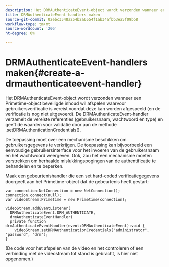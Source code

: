 ```yaml
---
description: Het DRMAuthenticateEvent-object wordt verzonden wanneer een Primetime-object beveiligde inhoud wil afspelen waarvoor gebruikersverificatie is vereist voordat deze kan worden afgespeeld (en de verificatie is nog niet uitgevoerd). De DRMAuthenticateEvent-handler verzamelt de vereiste referenties (gebruikersnaam, wachtwoord en type) en geeft de waarden voor validatie door aan de methode .setDRMAuthenticationCredentials().
title: DRMAuthenticateEvent-handlers maken
source-git-commit: 02ebc3548a254b2a6554f1ab34afbb3ea5f09bb8
workflow-type: tm+mt
source-wordcount: '206'
ht-degree: 0%

---
```


# DRMAuthenticateEvent-handlers maken{#create-a-drmauthenticateevent-handler}

Het DRMAuthenticateEvent-object wordt verzonden wanneer een Primetime-object beveiligde inhoud wil afspelen waarvoor gebruikersverificatie is vereist voordat deze kan worden afgespeeld (en de verificatie is nog niet uitgevoerd). De DRMAuthenticateEvent-handler verzamelt de vereiste referenties (gebruikersnaam, wachtwoord en type) en geeft de waarden voor validatie door aan de methode .setDRMAuthenticationCredentials().

De toepassing moet over een mechanisme beschikken om gebruikersgegevens te verkrijgen. De toepassing kan bijvoorbeeld een eenvoudige gebruikersinterface voor het invoeren van de gebruikersnaam en het wachtwoord weergeven. Ook, zou het een mechanisme moeten verstrekken om herhaalde mislukkingspogingen van de authentificatie te behandelen en te beperken.

Maak een gebeurtenishandler die een set hard-coded verificatiegegevens doorgeeft aan het Primetime-object dat de gebeurtenis heeft gestart:

```
var connection:NetConnection = new NetConnection();  
connection.connect(null);  
var videoStream:Primetime = new Primetime(connection);  
 
videoStream.addEventListener( 
  DRMAuthenticateEvent.DRM_AUTHENTICATE,  
  drmAuthenticateEventHandler)  
  private function drmAuthenticateEventHandler(event:DRMAuthenticateEvent):void {  
    videoStream.setDRMAuthenticationCredentials("administrator", "password", "drm");  
} 
```

(De code voor het afspelen van de video en het controleren of een verbinding met de videostream tot stand is gebracht, is hier niet opgenomen.)
